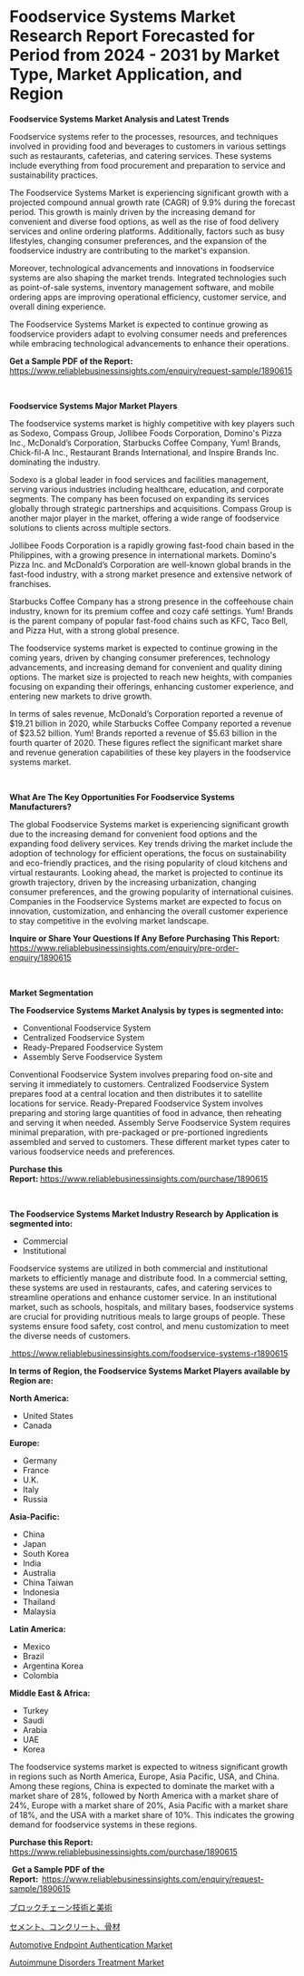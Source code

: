 <p><h1>Foodservice Systems Market Research Report Forecasted for Period from 2024 -  2031 by Market Type, Market Application, and Region</h1></p><p><strong>Foodservice Systems Market Analysis and Latest Trends</strong></p>
<p><p>Foodservice systems refer to the processes, resources, and techniques involved in providing food and beverages to customers in various settings such as restaurants, cafeterias, and catering services. These systems include everything from food procurement and preparation to service and sustainability practices.</p><p>The Foodservice Systems Market is experiencing significant growth with a projected compound annual growth rate (CAGR) of 9.9% during the forecast period. This growth is mainly driven by the increasing demand for convenient and diverse food options, as well as the rise of food delivery services and online ordering platforms. Additionally, factors such as busy lifestyles, changing consumer preferences, and the expansion of the foodservice industry are contributing to the market's expansion.</p><p>Moreover, technological advancements and innovations in foodservice systems are also shaping the market trends. Integrated technologies such as point-of-sale systems, inventory management software, and mobile ordering apps are improving operational efficiency, customer service, and overall dining experience.</p><p>The Foodservice Systems Market is expected to continue growing as foodservice providers adapt to evolving consumer needs and preferences while embracing technological advancements to enhance their operations.</p></p>
<p><strong>Get a Sample PDF of the Report:&nbsp;</strong> <a href="https://www.reliablebusinessinsights.com/enquiry/request-sample/1890615">https://www.reliablebusinessinsights.com/enquiry/request-sample/1890615</a></p>
<p>&nbsp;</p>
<p><strong>Foodservice Systems Major Market Players</strong></p>
<p><p>The foodservice systems market is highly competitive with key players such as Sodexo, Compass Group, Jollibee Foods Corporation, Domino's Pizza Inc., McDonald’s Corporation, Starbucks Coffee Company, Yum! Brands, Chick-fil-A Inc., Restaurant Brands International, and Inspire Brands Inc. dominating the industry.</p><p>Sodexo is a global leader in food services and facilities management, serving various industries including healthcare, education, and corporate segments. The company has been focused on expanding its services globally through strategic partnerships and acquisitions. Compass Group is another major player in the market, offering a wide range of foodservice solutions to clients across multiple sectors.</p><p>Jollibee Foods Corporation is a rapidly growing fast-food chain based in the Philippines, with a growing presence in international markets. Domino's Pizza Inc. and McDonald’s Corporation are well-known global brands in the fast-food industry, with a strong market presence and extensive network of franchises.</p><p>Starbucks Coffee Company has a strong presence in the coffeehouse chain industry, known for its premium coffee and cozy café settings. Yum! Brands is the parent company of popular fast-food chains such as KFC, Taco Bell, and Pizza Hut, with a strong global presence.</p><p>The foodservice systems market is expected to continue growing in the coming years, driven by changing consumer preferences, technology advancements, and increasing demand for convenient and quality dining options. The market size is projected to reach new heights, with companies focusing on expanding their offerings, enhancing customer experience, and entering new markets to drive growth.</p><p>In terms of sales revenue, McDonald’s Corporation reported a revenue of $19.21 billion in 2020, while Starbucks Coffee Company reported a revenue of $23.52 billion. Yum! Brands reported a revenue of $5.63 billion in the fourth quarter of 2020. These figures reflect the significant market share and revenue generation capabilities of these key players in the foodservice systems market.</p></p>
<p>&nbsp;</p>
<p><strong>What Are The Key Opportunities For Foodservice Systems Manufacturers?</strong></p>
<p><p>The global Foodservice Systems market is experiencing significant growth due to the increasing demand for convenient food options and the expanding food delivery services. Key trends driving the market include the adoption of technology for efficient operations, the focus on sustainability and eco-friendly practices, and the rising popularity of cloud kitchens and virtual restaurants. Looking ahead, the market is projected to continue its growth trajectory, driven by the increasing urbanization, changing consumer preferences, and the growing popularity of international cuisines. Companies in the Foodservice Systems market are expected to focus on innovation, customization, and enhancing the overall customer experience to stay competitive in the evolving market landscape.</p></p>
<p><strong>Inquire or Share Your Questions If Any Before Purchasing This Report:</strong> <a href="https://www.reliablebusinessinsights.com/enquiry/pre-order-enquiry/1890615">https://www.reliablebusinessinsights.com/enquiry/pre-order-enquiry/1890615</a></p>
<p>&nbsp;</p>
<p><strong>Market Segmentation</strong></p>
<p><strong>The Foodservice Systems Market Analysis by types is segmented into:</strong></p>
<p><ul><li>Conventional Foodservice System</li><li>Centralized Foodservice System</li><li>Ready-Prepared Foodservice System</li><li>Assembly Serve Foodservice System</li></ul></p>
<p><p>Conventional Foodservice System involves preparing food on-site and serving it immediately to customers. Centralized Foodservice System prepares food at a central location and then distributes it to satellite locations for service. Ready-Prepared Foodservice System involves preparing and storing large quantities of food in advance, then reheating and serving it when needed. Assembly Serve Foodservice System requires minimal preparation, with pre-packaged or pre-portioned ingredients assembled and served to customers. These different market types cater to various foodservice needs and preferences.</p></p>
<p><strong>Purchase this Report:&nbsp;</strong><a href="https://www.reliablebusinessinsights.com/purchase/1890615">https://www.reliablebusinessinsights.com/purchase/1890615</a></p>
<p>&nbsp;</p>
<p><strong>The Foodservice Systems Market Industry Research by Application is segmented into:</strong></p>
<p><ul><li>Commercial</li><li>Institutional</li></ul></p>
<p><p>Foodservice systems are utilized in both commercial and institutional markets to efficiently manage and distribute food. In a commercial setting, these systems are used in restaurants, cafes, and catering services to streamline operations and enhance customer service. In an institutional market, such as schools, hospitals, and military bases, foodservice systems are crucial for providing nutritious meals to large groups of people. These systems ensure food safety, cost control, and menu customization to meet the diverse needs of customers.</p></p>
<p><a href="https://www.reliablebusinessinsights.com/foodservice-systems-r1890615">&nbsp;https://www.reliablebusinessinsights.com/foodservice-systems-r1890615</a></p>
<p><strong>In terms of Region, the Foodservice Systems Market Players available by Region are:</strong></p>
<p>
    <p> <strong> North America: </strong>
        <ul>
            <li>United States</li>
            <li>Canada</li>
        </ul>
        </p> 
    <p> <strong> Europe: </strong>
        <ul>
            <li>Germany</li>
            <li>France</li>
            <li>U.K.</li>
            <li>Italy</li>
            <li>Russia</li>
        </ul>
        </p> 
    <p> <strong> Asia-Pacific: </strong>
        <ul>
            <li>China</li>
            <li>Japan</li>
            <li>South Korea</li>
            <li>India</li>
            <li>Australia</li>
            <li>China Taiwan</li>
            <li>Indonesia</li>
            <li>Thailand</li>
            <li>Malaysia</li>
        </ul>
        </p> 
    <p> <strong> Latin America: </strong>
        <ul>
            <li>Mexico</li>
            <li>Brazil</li>
            <li>Argentina Korea</li>
            <li>Colombia</li>
        </ul>
        </p> 
    <p> <strong> Middle East & Africa: </strong>
        <ul>
            <li>Turkey</li>
            <li>Saudi</li>
            <li>Arabia</li>
            <li>UAE</li>
            <li>Korea</li>
        </ul>
    </p>
    </p>
<p><p>The foodservice systems market is expected to witness significant growth in regions such as North America, Europe, Asia Pacific, USA, and China. Among these regions, China is expected to dominate the market with a market share of 28%, followed by North America with a market share of 24%, Europe with a market share of 20%, Asia Pacific with a market share of 18%, and the USA with a market share of 10%. This indicates the growing demand for foodservice systems in these regions.</p></p>
<p><strong>Purchase this Report: </strong><a href="https://www.reliablebusinessinsights.com/purchase/1890615">https://www.reliablebusinessinsights.com/purchase/1890615</a></p>
<p>&nbsp;<strong>Get a Sample PDF of the Report:&nbsp;&nbsp;</strong><a href="https://www.reliablebusinessinsights.com/enquiry/request-sample/1890615">https://www.reliablebusinessinsights.com/enquiry/request-sample/1890615</a></p>
<p><strong></strong></p>
<p><p><a href="https://github.com/decker5351/Market-Research-Report-List-2/blob/main/7145846181502.md">ブロックチェーン技術と美術</a></p><p><a href="https://github.com/tubbs463/Market-Research-Report-List-2/blob/main/2808213181503.md">セメント、コンクリート、骨材</a></p><p><a href="https://github.com/sosoelmasry38/Market-Research-Report-List-1/blob/main/automotive-endpoint-authentication-market.md">Automotive Endpoint Authentication Market</a></p><p><a href="https://github.com/khkjaxbn36/Market-Research-Report-List-1/blob/main/autoimmune-disorders-treatment-market.md">Autoimmune Disorders Treatment Market</a></p></p>